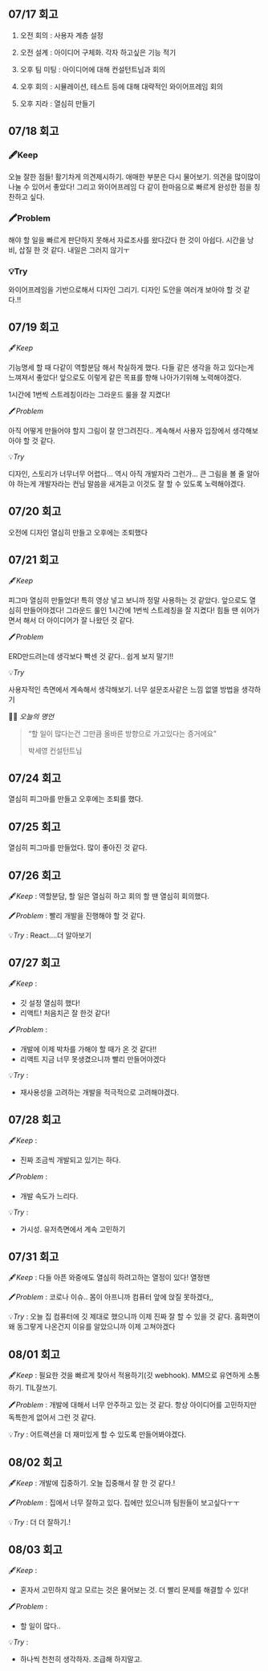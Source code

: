 ## 07/17 회고

1. 오전 회의 : 사용자 계층 설정

2. 오전 설계 : 아이디어 구체화. 각자 하고싶은 기능 적기

3. 오후 팀 미팅 : 아이디어에 대해 컨설턴트님과 회의

4. 오후 회의 : 시뮬레이션, 테스트 등에 대해 대략적인 와이어프레임 회의

5. 오후 지라 : 열심히 만들기


## 07/18 회고

### 🖋️Keep

오늘 잘한 점들! 활기차게 의견제시하기. 애매한 부분은 다시 물어보기. 의견을 많이많이 나눌 수 있어서 좋았다! 그리고 와이어프레임 다 같이 한마음으로 빠르게 완성한 점을 칭찬하고 싶다.

### 🖍️Problem

해야 할 일을 빠르게 판단하지 못해서 자료조사를 왔다갔다 한 것이 아쉽다. 시간을 낭비, 삽질 한 것 같다. 내일은 그러지 않기ㅜ

### 💡Try

와이어프레임을 기반으로해서 디자인 그리기. 디자인 도안을 여러개 보아야 할 것 같다.!!

## 07/19 회고

🖋️*Keep* 

기능명세 할 때 다같이 역할분담 해서 착실하게 했다. 다들 같은 생각을 하고 있다는게 느껴져서 좋았다! 앞으로도 이렇게 같은 목표를 향해 나아가기위해 노력해야겠다.

1시간에 1번씩 스트레칭이라는 그라운드 룰을 잘 지켰다!

🖍️*Problem* 

아직 어떻게 만들어야 할지 그림이 잘 안그려진다.. 계속해서 사용자 입장에서 생각해보아야 할 것 같다.

💡*Try* 

디자인, 스토리가 너무너무 어렵다… 역시 아직 개발자라 그런가… 큰 그림을 볼 줄 알아야 하는게 개발자라는 컨님 말씀을 새겨듣고 이것도 잘 할 수 있도록 노력해야겠다.


## 07/20 회고

오전에 디자인 열심히 만들고 오후에는 조퇴했다

## 07/21 회고

🖋️*Keep*

 피그마 열심히 만들었다! 특히 영상 넣고 보니까 정말 사용하는 것 같았다. 앞으로도 열심히 만들어야겠다! 그라운드 룰인 1시간에 1번씩 스트레칭을 잘 지켰다! 힘들 땐 쉬어가면서 해서 더 아이디어가 잘 나왔던 것 같다.

🖍️*Problem*

 ERD만드려는데 생각보다 빡센 것 같다.. 쉽게 보지 말기!!

💡*Try*

 사용자적인 측면에서 계속해서 생각해보기. 너무 설문조사같은 느낌 없앨 방법을 생각하기

💁‍♂️ *오늘의 명언*

> “할 일이 많다는건 그만큼 올바른 방향으로 가고있다는 증거에요”
> 
> 박세영 컨설턴트님

## 07/24 회고

열심히 피그마를 만들고 오후에는 조퇴를 했다.

## 07/25 회고

열심히 피그마를 만들었다. 많이 좋아진 것 같다.

## 07/26 회고

🖋️*Keep* : 역할분담, 할 일은 열심히 하고 회의 할 땐 열심히 회의했다.

🖍️*Problem* : 빨리 개발을 진행해야 할 것 같다.

💡*Try* : React….더 알아보기

## 07/27 회고

🖋️*Keep* : 

- 깃 설정 열심히 했다!
- 리액트! 처음치곤 잘 한것 같다!

🖍️*Problem* : 

- 개발에 이제 박차를 가해야 할 때가 온 것 같다!!
- 리액트 지금 너무 못생겼으니까 빨리 만들어야겠다

💡*Try* : 

- 재사용성을 고려하는 개발을 적극적으로 고려해야겠다.

## 07/28 회고

🖋️*Keep* : 

- 진짜 조금씩 개발되고 있기는 하다.

🖍️*Problem* : 

- 개발 속도가 느리다.

💡*Try* : 

- 가시성. 유저측면에서 계속 고민하기

## 07/31 회고

🖋️*Keep* : 다들 아픈 와중에도 열심히 하려고하는 열정이 있다! 열정맨

🖍️*Problem* : 코로나 이슈.. 몸이 아프니까 컴퓨터 앞에 앉질 못하겠다,,

💡*Try* : 오늘 집 컴퓨터에 깃 제대로 했으니까 이제 진짜 잘 할 수 있을 것 같다. 홈화면이 왜 동그랗게 나온건지 이유를 알았으니까 이제 고쳐야겠다

## 08/01 회고

🖋️*Keep* :  필요한 것을 빠르게 찾아서 적용하기(깃 webhook). MM으로 유연하게 소통하기. TIL잘쓰기.

🖍️*Problem* :  개발에 대해서 너무 안주하고 있는 것 같다. 항상 아이디어를 고민하지만 독특한게 없어서 그런 것 같다.

💡*Try* :  어트랙션을 더 재미있게 할 수 있도록 만들어봐야겠다.

## 08/02 회고

🖋️*Keep* :  개발에 집중하기. 오늘 집중해서 잘 한 것 같다.!

🖍️*Problem* :  집에서 너무 잘하고 있다. 집에만 있으니까 팀원들이 보고싶다ㅜㅜ

💡*Try* :  더 더 잘하기.!


## 08/03 회고

🖋️*Keep* : 

- 혼자서 고민하지 않고 모르는 것은 물어보는 것. 더 빨리 문제를 해결할 수 있다!

🖍️*Problem* : 

- 할 일이 많다..

💡*Try* : 

- 하나씩 천천히 생각하자. 조급해 하지말고.

